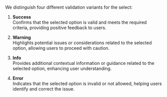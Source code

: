 We distinguish four different validation variants for the select:

1. **Success**<br>
Confirms that the selected option is valid and meets the required criteria, providing positive feedback to users.

2. **Warning**<br>
Highlights potential issues or considerations related to the selected option, allowing users to proceed with caution.

3. **Info**<br>
Provides additional contextual information or guidance related to the selected option, enhancing user understanding.

4. **Error**<br>
Indicates that the selected option is invalid or not allowed, helping users identify and correct the issue.
